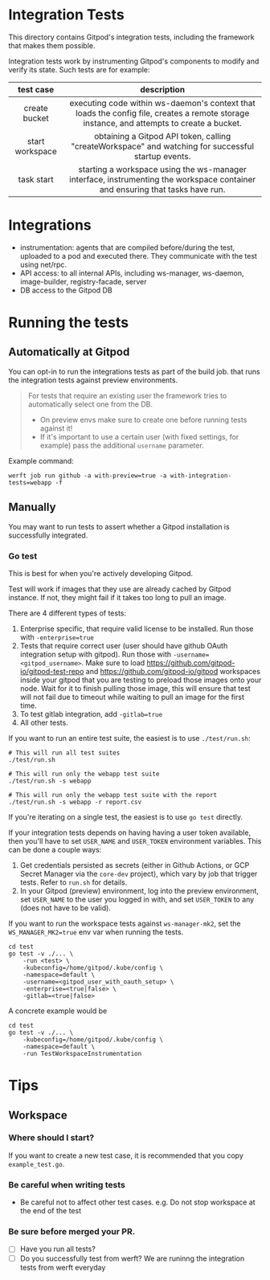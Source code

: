 # Integration Tests

This directory contains Gitpod's integration tests, including the framework that makes them possible.

Integration tests work by instrumenting Gitpod's components to modify and verify its state.
Such tests are for example:

|    test case    |                                                                description                                                                |
|:---------------:|:-----------------------------------------------------------------------------------------------------------------------------------------:|
|  create bucket  | executing code within ws-daemon's context that loads the config file, creates a remote storage instance, and attempts to create a bucket. |
| start workspace | obtaining a Gitpod API token, calling "createWorkspace" and watching for successful startup events.                                       |
|    task start   | starting a workspace using the ws-manager interface, instrumenting the workspace container and ensuring that tasks have run.              |

# Integrations

- instrumentation: agents that are compiled before/during the test, uploaded to a pod and executed there.
                   They communicate with the test using net/rpc.
- API access: to all internal APIs, including ws-manager, ws-daemon, image-builder, registry-facade, server
- DB access to the Gitpod DB

# Running the tests

## Automatically at Gitpod

You can opt-in to run the integrations tests as part of the build job. that runs the integration tests against preview environments.

 > For tests that require an existing user the framework tries to automatically select one from the DB.
 > - On preview envs make sure to create one before running tests against it!
 > - If it's important to use a certain user (with fixed settings, for example) pass the additional `username` parameter.

Example command:

```console
werft job run github -a with-preview=true -a with-integration-tests=webapp -f
```

## Manually

You may want to run tests to assert whether a Gitpod installation is successfully integrated.

### Go test

This is best for when you're actively developing Gitpod.

Test will work if images that they use are already cached by Gitpod instance. If not, they might fail if it takes too long to pull an image.

There are 4 different types of tests:

1. Enterprise specific, that require valid license to be installed. Run those with `-enterprise=true`
2. Tests that require correct user (user should have github OAuth integration setup with gitpod). Run those with `-username=<gitpod_username>`. Make sure to load https://github.com/gitpod-io/gitpod-test-repo and https://github.com/gitpod-io/gitpod workspaces inside your gitpod that you are testing to preload those images onto your node. Wait for it to finish pulling those image, this will ensure that test will not fail due to timeout while waiting to pull an image for the first time.
3. To test gitlab integration, add `-gitlab=true`
4. All other tests.

If you want to run an entire test suite, the easiest is to use `./test/run.sh`:

```console
# This will run all test suites
./test/run.sh

# This will run only the webapp test suite
./test/run.sh -s webapp

# This will run only the webapp test suite with the report
./test/run.sh -s webapp -r report.csv
```

If you're iterating on a single test, the easiest is to use `go test` directly.

If your integration tests depends on having having a user token available, then you'll have to set `USER_NAME` and `USER_TOKEN` environment variables. This can be done a couple ways:
1. Get credentials persisted as secrets (either in Github Actions, or GCP Secret Manager via the `core-dev` project), which vary by job that trigger tests. Refer to `run.sh` for details.
2. In your Gitpod (preview) environment, log into the preview environment, set `USER_NAME` to the user you logged in with, and set `USER_TOKEN` to any (does not have to be valid).

If you want to run the workspace tests against `ws-manager-mk2`, set the `WS_MANAGER_MK2=true` env var when running the tests.

```console
cd test
go test -v ./... \
    -run <test> \
    -kubeconfig=/home/gitpod/.kube/config \
    -namespace=default \
    -username=<gitpod_user_with_oauth_setup> \
    -enterprise=<true|false> \
    -gitlab=<true|false>
```

A concrete example would be

```console
cd test
go test -v ./... \
    -kubeconfig=/home/gitpod/.kube/config \
    -namespace=default \
    -run TestWorkspaceInstrumentation
```

# Tips

## Workspace

### Where should I start?

If you want to create a new test case, it is recommended that you copy `example_test.go`.

### Be careful when writing tests

- Be careful not to affect other test cases. e.g. Do not stop workspace at the end of the test

### Be sure before merged your PR.

- [ ] Have you run all tests?
- [ ] Do you successfully test from werft? We are runinng the integration tests from werft everyday

